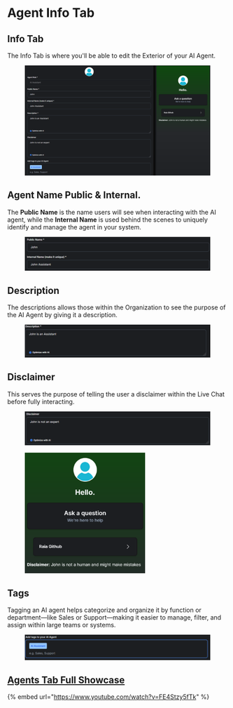 # Agent Info Tab

## Info Tab

The Info Tab is where you'll be able to edit the Exterior of your AI Agent.

<figure><img src="../.gitbook/assets/image (78).png" alt=""><figcaption></figcaption></figure>

## Agent Name Public & Internal.

The **Public Name** is the name users will see when interacting with the AI agent, while the **Internal Name** is used behind the scenes to uniquely identify and manage the agent in your system.

<figure><img src="../.gitbook/assets/c7339d6c-4770-48a8-b8f5-d5a6746a41c2.png" alt=""><figcaption></figcaption></figure>

## Description

The descriptions allows those within the Organization to see the purpose of the AI Agent by giving it a description.

<figure><img src="../.gitbook/assets/image (86).png" alt=""><figcaption></figcaption></figure>

## Disclaimer

This serves the purpose of telling the user a disclaimer within the Live Chat before fully interacting.

<div align="center"><figure><img src="../.gitbook/assets/image (87).png" alt="" width="563"><figcaption></figcaption></figure></div>

<figure><img src="../.gitbook/assets/image (88).png" alt="" width="275"><figcaption></figcaption></figure>

## Tags

Tagging an AI agent helps categorize and organize it by function or department—like Sales or Support—making it easier to manage, filter, and assign within large teams or systems.

<figure><img src="../.gitbook/assets/image (89).png" alt=""><figcaption></figcaption></figure>

## [Agents Tab Full Showcase](https://www.youtube.com/watch?v=FE4Stzy5fTk)

{% embed url="https://www.youtube.com/watch?v=FE4Stzy5fTk" %}
